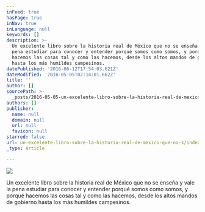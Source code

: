 ```yaml
---
inFeed: true
hasPage: true
inNav: true
inLanguage: null
keywords: []
description: >-
  Un excelente libro sobre la historia real de México que no se enseña y vale la
  pena estudiar para conocer y entender porqué somos como somos, y porqué
  hacemos las cosas tal y como las hacemos, desde los altos mandos de gobierno
  hasta los más humildes campesinos. 
datePublished: '2016-06-12T17:54:03.621Z'
dateModified: '2016-05-05T02:14:01.662Z'
title: ''
author: []
sourcePath: >-
  _posts/2016-05-05-un-excelente-libro-sobre-la-historia-real-de-mexico-que-no-s.md
authors: []
publisher:
  name: null
  domain: null
  url: null
  favicon: null
starred: false
url: un-excelente-libro-sobre-la-historia-real-de-mexico-que-no-s/index.html
_type: Article

---
```

![](https://the-grid-user-content.s3-us-west-2.amazonaws.com/9c3b8818-c842-46d3-aa23-a04ef006924e.jpg)

Un excelente libro sobre la historia real de México que no se enseña y vale la pena estudiar para conocer y entender porqué somos como somos, y porqué hacemos las cosas tal y como las hacemos, desde los altos mandos de gobierno hasta los más humildes campesinos.